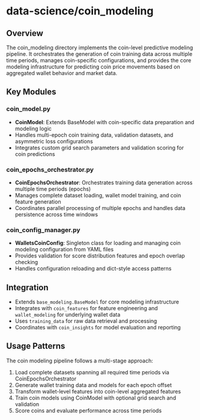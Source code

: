 # data-science/coin_modeling

## Overview
The coin_modeling directory implements the coin-level predictive modeling pipeline. It orchestrates the generation of coin training data across multiple time periods, manages coin-specific configurations, and provides the core modeling infrastructure for predicting coin price movements based on aggregated wallet behavior and market data.

## Key Modules

### coin_model.py
- **CoinModel**: Extends BaseModel with coin-specific data preparation and modeling logic
- Handles multi-epoch coin training data, validation datasets, and asymmetric loss configurations
- Integrates custom grid search parameters and validation scoring for coin predictions

### coin_epochs_orchestrator.py
- **CoinEpochsOrchestrator**: Orchestrates training data generation across multiple time periods (epochs)
- Manages complete dataset loading, wallet model training, and coin feature generation
- Coordinates parallel processing of multiple epochs and handles data persistence across time windows

### coin_config_manager.py
- **WalletsCoinConfig**: Singleton class for loading and managing coin modeling configuration from YAML files
- Provides validation for score distribution features and epoch overlap checking
- Handles configuration reloading and dict-style access patterns

## Integration
- Extends `base_modeling.BaseModel` for core modeling infrastructure
- Integrates with `coin_features` for feature engineering and `wallet_modeling` for underlying wallet data
- Uses `training_data` for raw data retrieval and processing
- Coordinates with `coin_insights` for model evaluation and reporting

## Usage Patterns
The coin modeling pipeline follows a multi-stage approach:
1. Load complete datasets spanning all required time periods via CoinEpochsOrchestrator
2. Generate wallet training data and models for each epoch offset
3. Transform wallet-level features into coin-level aggregated features
4. Train coin models using CoinModel with optional grid search and validation
5. Score coins and evaluate performance across time periods

